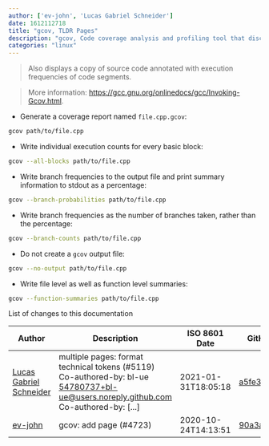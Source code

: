 ```yaml
---
author: ['ev-john', 'Lucas Gabriel Schneider']
date: 1612112718
title: "gcov, TLDR Pages"
description: "gcov, Code coverage analysis and profiling tool that discovers untested parts of a program."
categories: "linux"
---
```

> Also displays a copy of source code annotated with execution frequencies of code segments.

> More information: <https://gcc.gnu.org/onlinedocs/gcc/Invoking-Gcov.html>.

- Generate a coverage report named `file.cpp.gcov`:

```bash
gcov path/to/file.cpp
```

- Write individual execution counts for every basic block:

```bash
gcov --all-blocks path/to/file.cpp
```

- Write branch frequencies to the output file and print summary information to stdout as a percentage:

```bash
gcov --branch-probabilities path/to/file.cpp
```

- Write branch frequencies as the number of branches taken, rather than the percentage:

```bash
gcov --branch-counts path/to/file.cpp
```

- Do not create a `gcov` output file:

```bash
gcov --no-output path/to/file.cpp
```

- Write file level as well as function level summaries:

```bash
gcov --function-summaries path/to/file.cpp
```
List of changes to this documentation


Author | Description | ISO 8601 Date | GitHub link
------|-----|-----|-----
[Lucas Gabriel Schneider](mailto:casdpa@gmail.com) | multiple pages: format technical tokens (#5119) Co-authored-by: bl-ue <54780737+bl-ue@users.noreply.github.com> Co-authored-by: [...] | 2021-01-31T18:05:18 | [a5fe31bc47ae](https://github.com/tldr-pages/tldr/commit/a5fe31bc47aece3efa5e66b52b3cf384f27d5d72)
[ev-john](mailto:56849582+ev-john@users.noreply.github.com) | gcov: add page (#4723) | 2020-10-24T14:13:51 | [90a3a2e1c767](https://github.com/tldr-pages/tldr/commit/90a3a2e1c767428f172951adabc741cb9d36b6e5)

